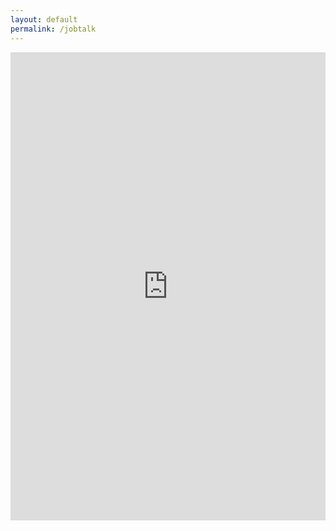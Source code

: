 ```yaml
---
layout: default
permalink: /jobtalk
---
```

<style>
.responsive-wrap iframe{ max-width: 100%;}
</style>
<div class="responsive-wrap">
  <iframe src="https://docs.google.com/presentation/d/e/2PACX-1vSoIdijo98CY4n_uk94A-160OimmO91pDkZ6cUZZ4C2-OJoLzZJV3qQfdlCLlQLsuAIPVb3P5iJnpOW/embed?start=false&loop=true&delayms=60000" frameborder="0" width="960" height="749" allowfullscreen="true" mozallowfullscreen="true" webkitallowfullscreen="true"></iframe>
</div>